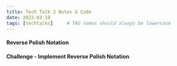 ```yaml
---
title: Tech Talk 2 Notes & Code
date: 2022-03-18
tags: [techtalks]     # TAG names should always be lowercase
---
```


#### Reverse Polish Notation


#### Challenge - Implement Reverse Polish Notation

